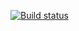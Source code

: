 [![Build status](https://ci.appveyor.com/api/projects/status/s2q1ewgrxilc20hg?svg=true)](https://ci.appveyor.com/project/AnstasiaKli/api-ci)
